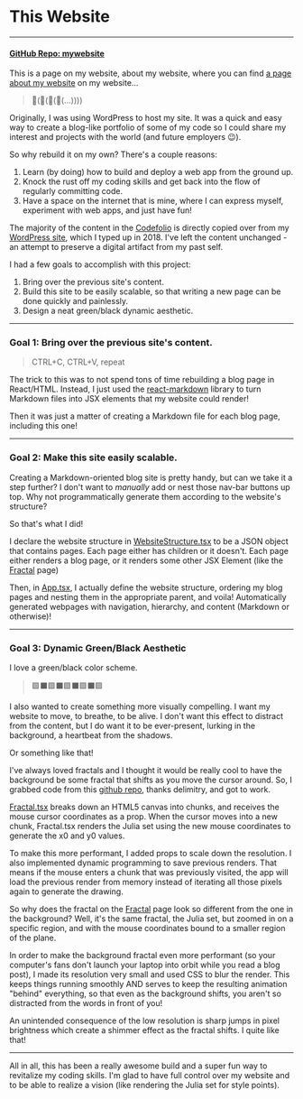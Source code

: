 # This Website

---

#### [GitHub Repo: mywebsite](https://github.com/khalidelassaad/mywebsite)

This is a page on my website, about my website, where you can find [a page about my website](./this_website) on my website...

> 🐢(🐢(🐢(🐢(...))))

Originally, I was using WordPress to host my site. It was a quick and easy way to create a blog-like portfolio of some of my code so I could share my interest and projects with the world (and future employers 😉).

So why rebuild it on my own? There's a couple reasons:

1. Learn (by doing) how to build and deploy a web app from the ground up.
2. Knock the rust off my coding skills and get back into the flow of regularly committing code.
3. Have a space on the internet that is mine, where I can express myself, experiment with web apps, and just have fun!

The majority of the content in the [Codefolio](../codefolio) is directly copied over from my [WordPress site](http://khalidelassaad.wordpress.com), which I typed up in 2018. I've left the content unchanged - an attempt to preserve a digital artifact from my past self.

I had a few goals to accomplish with this project:

1. Bring over the previous site's content.
2. Build this site to be easily scalable, so that writing a new page can be done quickly and painlessly.
3. Design a neat green/black dynamic aesthetic.

---

### Goal 1: Bring over the previous site's content.

> CTRL+C, CTRL+V, repeat

The trick to this was to not spend tons of time rebuilding a blog page in React/HTML. Instead, I just used the [react-markdown](https://github.com/remarkjs/react-markdown) library to turn Markdown files into JSX elements that my website could render!

Then it was just a matter of creating a Markdown file for each blog page, including this one!

---

### Goal 2: Make this site easily scalable.

Creating a Markdown-oriented blog site is pretty handy, but can we take it a step further? I don't want to _manually_ add or nest those nav-bar buttons up top. Why not programmatically generate them according to the website's structure?

So that's what I did!

I declare the website structure in [WebsiteStructure.tsx](https://github.com/khalidelassaad/mywebsite/blob/main/src/WebsiteStructure.tsx) to be a JSON object that contains pages. Each page either has children or it doesn't. Each page either renders a blog page, or it renders some other JSX Element (like the [Fractal](../fractal) page)

Then, in [App.tsx](https://github.com/khalidelassaad/mywebsite/blob/main/src/App.tsx), I actually define the website structure, ordering my blog pages and nesting them in the appropriate parent, and voila! Automatically generated webpages with navigation, hierarchy, and content (Markdown or otherwise)!

---

### Goal 3: Dynamic Green/Black Aesthetic

I love a green/black color scheme.

> 🟩⬛🟩⬛🟩⬛🟩⬛🟩

I also wanted to create something more visually compelling. I want my website to move, to breathe, to be alive. I don't want this effect to distract from the content, but I do want it to be ever-present, lurking in the background, a heartbeat from the shadows.

Or something like that!

I've always loved fractals and I thought it would be really cool to have the background be some fractal that shifts as you move the cursor around. So, I grabbed code from this
[github repo](https://github.com/delimitry/fractals-js/blob/master/js/fractals.js), thanks delimitry, and got to work.

[Fractal.tsx](https://github.com/khalidelassaad/mywebsite/blob/main/src/pages/Fractal.tsx) breaks down an HTML5 canvas into chunks, and receives the mouse cursor coordinates as a prop. When the cursor moves into a new chunk, Fractal.tsx renders the Julia set using the new mouse coordinates to generate the x0 and y0 values.

To make this more performant, I added props to scale down the resolution. I also implemented dynamic programming to save previous renders. That means if the mouse enters a chunk that was previously visited, the app will load the previous render from memory instead of iterating all those pixels again to generate the drawing.

So why does the fractal on the [Fractal](../fractal) page look so different from the one in the background? Well, it's the same fractal, the Julia set, but zoomed in on a specific region, and with the mouse coordinates bound to a smaller region of the plane.

In order to make the background fractal even more performant (so your computer's fans don't launch your laptop into orbit while you read a blog post), I made its resolution very small and used CSS to blur the render. This keeps things running smoothly AND serves to keep the resulting animation "behind" everything, so that even as the background shifts, you aren't so distracted from the words in front of you!

An unintended consequence of the low resolution is sharp jumps in pixel brightness which create a shimmer effect as the fractal shifts. I quite like that!

---

All in all, this has been a really awesome build and a super fun way to revitalize my coding skills. I'm glad to have full control over my website and to be able to realize a vision (like rendering the Julia set for style points).

